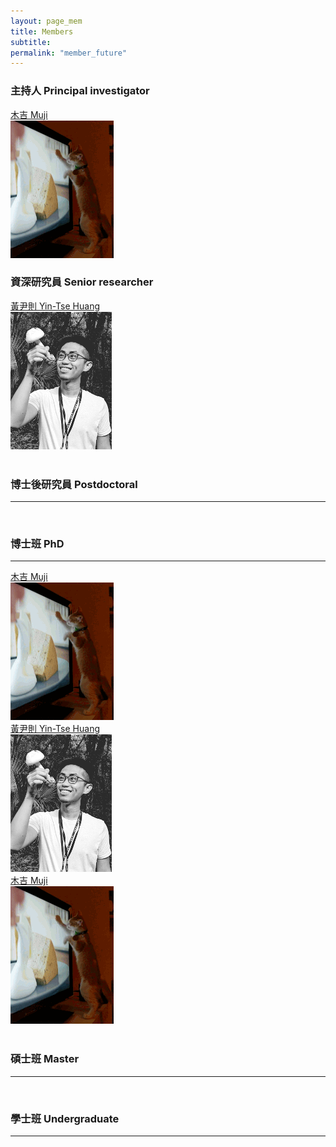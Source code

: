 ```yaml
---
layout: page_mem
title: Members
subtitle:
permalink: "member_future"
--- 
```

<div class="container-fluid">
<div class="row">
  <div class="col no-gutters col-sm col-md">
    <h3>主持人 Principal investigator</h3>
    <a href="ythuang">木吉 Muji</a><br>
    <img src="/assets/img/people/Muji_TV_crop.gif">
  </div>
  <div class="col no-gutters col-sm col-md">
    <h3>資深研究員 Senior researcher</h3>
    <a href="ythuang">黃尹則 Yin-Tse Huang</a><br>
    <img src="/assets/img/people/MeintheField_220px.png">
  </div>
</div>
<br>
<h3>博士後研究員 Postdoctoral</h3>
<hr/>
<br> 
<h3>博士班 PhD</h3>
<hr/>
<div class="container-fluid">
<div class="row">
  <div class="col no-gutters col-sm col-md">
    <a href="ythuang">木吉 Muji</a><br>
    <img src="/assets/img/people/Muji_TV_crop.gif">
  </div>
  <div class="col no-gutters col-sm col-md">
    <a href="ythuang">黃尹則 Yin-Tse Huang</a><br>
    <img src="/assets/img/people/MeintheField_220px.png">
  </div>
  <div class="col no-gutters col-sm col-md">
    <a href="ythuang">木吉 Muji</a><br>
    <img src="/assets/img/people/Muji_TV_crop.gif">
  </div>
</div>
<br>
<h3>碩士班 Master</h3>
<hr/>
<br>
<h3>學士班 Undergraduate</h3>
<hr/>
<br>
